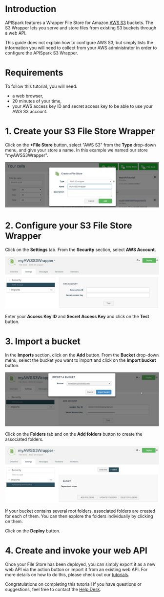 # Introduction

APISpark features a Wrapper File Store for Amazon <a href="
http://aws.amazon.com/s3/" target="_blank">AWS S3</a>
 buckets. The S3 Wrapper  lets you serve and store files from existing S3 buckets through a web API.

This guide does not explain how to configure AWS S3, but simply lists the information you will need to collect from your AWS administrator in order to configure the APISpark S3 Wrapper.

# Requirements

To follow this tutorial, you will need:

*   a web browser,
*   20 minutes of your time,
*   your AWS access key ID and secret access key to be able to use your AWS S3 account.

# 1. Create your S3 File Store Wrapper

Click on the **+File Store** button, select "AWS S3" from the **Type** drop-down menu, and give your store a name. In this example we named our store "myAWSS3Wrapper".

![Create AWS Store](images/create-aws-store.jpg "Create AWS Store")

# 2. Configure your S3 File Store Wrapper

Click on the **Settings** tab. From the **Security** section, select **AWS Account**.

![Settings tab](images/aws-settings-tab.jpg "Settings tab")

Enter your **Access Key ID** and **Secret Access Key** and click on the **Test** button.

# 3. Import a bucket

In the **Imports** section, click on the **Add** button. From the **Bucket** drop-down menu, select the bucket you want to import and click on the **Import bucket** button.

![Import bucket](images/aws-import-bucket.jpg "Import bucket")

Click on the **Folders** tab and on the **Add folders** button to create the associated folders.

![Add folders](images/aws-add-folders.jpg "Add folders")

If your bucket contains several root folders, associated folders are created for each of them. You can then explore the folders individually by clicking on them.

Click on the **Deploy** button.

# 4. Create and invoke your web API

Once your File Store has been deployed, you can simply export it as a new web API via the action button or import it from an existing web API. For more details on how to do this, please check out our [tutorials](/technical-resources/apispark/tutorials "tutorials").


Congratulations on completing this tutorial! If you have questions or suggestions, feel free to contact the <a href="http://support.restlet.com/" target="_blank">Help Desk</a>.

